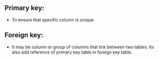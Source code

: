 ## Primary key:
- To ensure that specific column is unique.
## Foreign key:
- It may be column or group of columns that link between two tables. Its also add reference of primary key table in foreign key table.